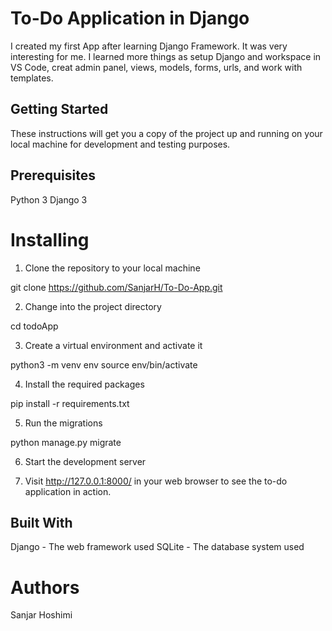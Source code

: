# To-Do Application in Django
I created my first App after learning Django Framework. It was very interesting for me. 
I learned more things as setup Django and workspace in VS Code, creat admin panel, views, models, forms, urls, and work with templates. 

## Getting Started
These instructions will get you a copy of the project up and running on your local machine for development and testing purposes.

## Prerequisites

Python 3
Django 3

# Installing

1. Clone the repository to your local machine

git clone https://github.com/SanjarH/To-Do-App.git

2. Change into the project directory

cd todoApp

3. Create a virtual environment and activate it

python3 -m venv env
source env/bin/activate

4. Install the required packages

pip install -r requirements.txt

5. Run the migrations

python manage.py migrate

6. Start the development server

7. Visit http://127.0.0.1:8000/ in your web browser to see the to-do application in action.

## Built With
Django - The web framework used
SQLite - The database system used

# Authors

Sanjar Hoshimi

